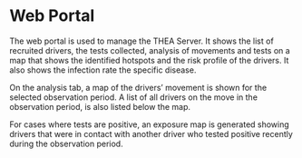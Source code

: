 # Web Portal

The web portal is used to manage the THEA Server. It shows the list of recruited drivers,
 the tests collected, analysis of movements and tests on a map that shows the identified 
 hotspots and the risk profile of the drivers. It also shows the infection rate the specific
 disease.

On the analysis tab, a map of the drivers’ movement is shown for the selected observation 
period.  A list of all drivers on the move in the observation period, is also listed below 
the map. 

For cases where tests are positive, an exposure map is generated showing drivers that were 
in contact with another driver who tested positive recently during the observation period.

